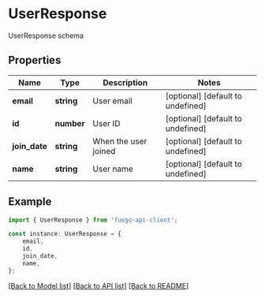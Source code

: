 # UserResponse

UserResponse schema

## Properties

Name | Type | Description | Notes
------------ | ------------- | ------------- | -------------
**email** | **string** | User email | [optional] [default to undefined]
**id** | **number** | User ID | [optional] [default to undefined]
**join_date** | **string** | When the user joined | [optional] [default to undefined]
**name** | **string** | User name | [optional] [default to undefined]

## Example

```typescript
import { UserResponse } from 'fuego-api-client';

const instance: UserResponse = {
    email,
    id,
    join_date,
    name,
};
```

[[Back to Model list]](../README.md#documentation-for-models) [[Back to API list]](../README.md#documentation-for-api-endpoints) [[Back to README]](../README.md)
